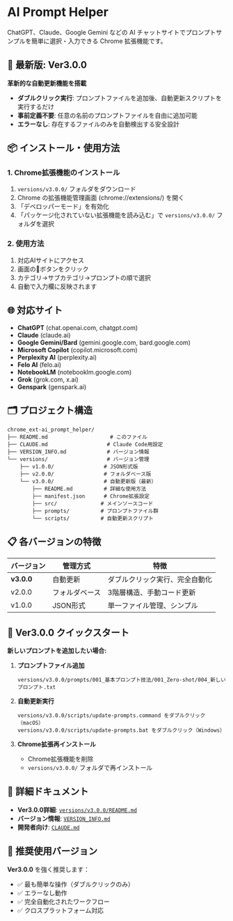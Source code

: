 # AI Prompt Helper

ChatGPT、Claude、Google Gemini などの AI チャットサイトでプロンプトサンプルを簡単に選択・入力できる Chrome 拡張機能です。

## 🚀 最新版: Ver3.0.0

**革新的な自動更新機能を搭載**
- **ダブルクリック実行**: プロンプトファイルを追加後、自動更新スクリプトを実行するだけ
- **事前定義不要**: 任意の名前のプロンプトファイルを自由に追加可能
- **エラーなし**: 存在するファイルのみを自動検出する安全設計

## 📦 インストール・使用方法

### 1. Chrome拡張機能のインストール
1. `versions/v3.0.0/` フォルダをダウンロード
2. Chrome の拡張機能管理画面 (chrome://extensions/) を開く
3. 「デベロッパーモード」を有効化
4. 「パッケージ化されていない拡張機能を読み込む」で `versions/v3.0.0/` フォルダを選択

### 2. 使用方法
1. 対応AIサイトにアクセス
2. 画面の📝ボタンをクリック
3. カテゴリ→サブカテゴリ→プロンプトの順で選択
4. 自動で入力欄に反映されます

## 🌐 対応サイト

- **ChatGPT** (chat.openai.com, chatgpt.com)
- **Claude** (claude.ai)
- **Google Gemini/Bard** (gemini.google.com, bard.google.com)
- **Microsoft Copilot** (copilot.microsoft.com)
- **Perplexity AI** (perplexity.ai)
- **Felo AI** (felo.ai)
- **NotebookLM** (notebooklm.google.com)
- **Grok** (grok.com, x.ai)
- **Genspark** (genspark.ai)

## 🗂️ プロジェクト構造

```
chrome_ext-ai_prompt_helper/
├── README.md                    # このファイル
├── CLAUDE.md                   # Claude Code用設定
├── VERSION_INFO.md             # バージョン情報
└── versions/                   # バージョン管理
    ├── v1.0.0/                # JSON形式版
    ├── v2.0.0/                # フォルダベース版
    └── v3.0.0/                # 自動更新版（最新）
        ├── README.md          # 詳細な使用方法
        ├── manifest.json      # Chrome拡張設定
        ├── src/              # メインソースコード
        ├── prompts/          # プロンプトファイル群
        └── scripts/          # 自動更新スクリプト
```

## 📋 各バージョンの特徴

| バージョン | 管理方式 | 特徴 |
|-----------|----------|------|
| **v3.0.0** | 自動更新 | ダブルクリック実行、完全自動化 |
| v2.0.0 | フォルダベース | 3階層構造、手動コード更新 |
| v1.0.0 | JSON形式 | 単一ファイル管理、シンプル |

## 🚀 Ver3.0.0 クイックスタート

**新しいプロンプトを追加したい場合:**

1. **プロンプトファイル追加**
   ```
   versions/v3.0.0/prompts/001_基本プロンプト技法/001_Zero-shot/004_新しいプロンプト.txt
   ```

2. **自動更新実行**
   ```
   versions/v3.0.0/scripts/update-prompts.command をダブルクリック（macOS）
   versions/v3.0.0/scripts/update-prompts.bat をダブルクリック（Windows）
   ```

3. **Chrome拡張再インストール**
   - Chrome拡張機能を削除
   - `versions/v3.0.0/` フォルダで再インストール

## 📖 詳細ドキュメント

- **Ver3.0.0詳細**: [`versions/v3.0.0/README.md`](versions/v3.0.0/README.md)
- **バージョン情報**: [`VERSION_INFO.md`](VERSION_INFO.md)
- **開発者向け**: [`CLAUDE.md`](CLAUDE.md)

## 🎯 推奨使用バージョン

**Ver3.0.0** を強く推奨します：
- ✅ 最も簡単な操作（ダブルクリックのみ）
- ✅ エラーなし動作
- ✅ 完全自動化されたワークフロー
- ✅ クロスプラットフォーム対応